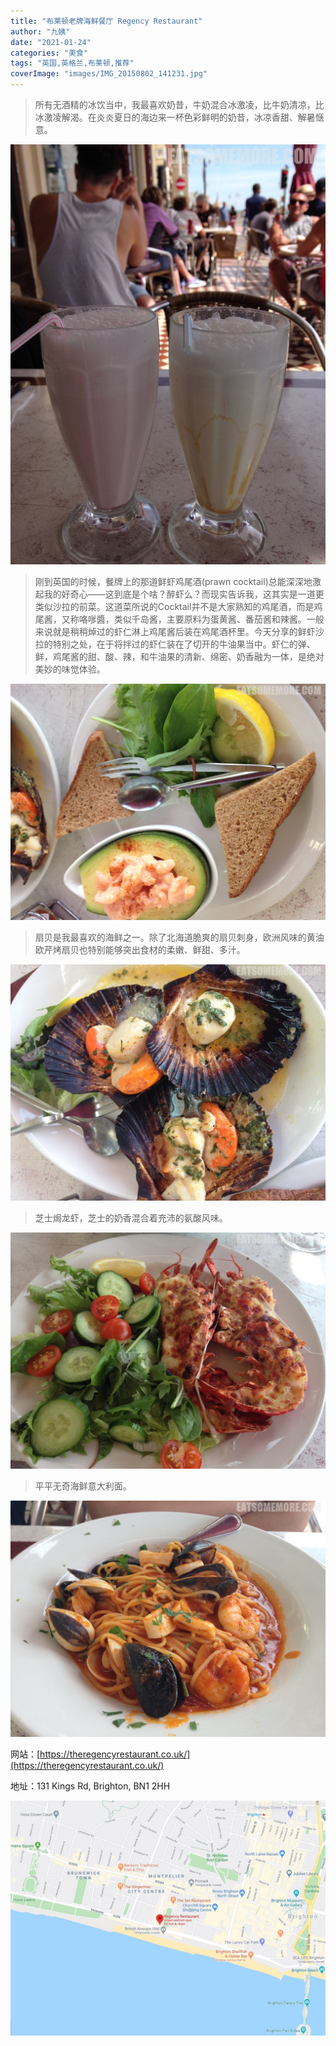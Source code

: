 ```yaml
---
title: "布莱顿老牌海鲜餐厅 Regency Restaurant"
author: "九姨"
date: "2021-01-24"
categories: "美食"
tags: "英国,英格兰,布莱顿,推荐"
coverImage: "images/IMG_20150802_141231.jpg"
---
```


>所有无酒精的冰饮当中，我最喜欢奶昔，牛奶混合冰激凌，比牛奶清凉，比冰激凌解渴。在炎炎夏日的海边来一杯色彩鲜明的奶昔，冰凉香甜、解暑惬意。

![Regency](images/IMG_20150802_141231.jpg)

>刚到英国的时候，餐牌上的那道鲜虾鸡尾酒(prawn cocktail)总能深深地激起我的好奇心——这到底是个啥？醉虾么？而现实告诉我，这其实是一道更类似沙拉的前菜。这道菜所说的Cocktail并不是大家熟知的鸡尾酒，而是鸡尾酱，又称咯嗲醬，类似千岛酱，主要原料为蛋黄酱、番茄酱和辣酱。一般来说就是稍稍焯过的虾仁淋上鸡尾酱后装在鸡尾酒杯里。今天分享的鲜虾沙拉的特别之处，在于将拌过的虾仁装在了切开的牛油果当中。虾仁的弹、鲜，鸡尾酱的甜、酸、辣，和牛油果的清新、绵密、奶香融为一体，是绝对美妙的味觉体验。

![Regency](images/IMG_20150802_144026.jpg)

>扇贝是我最喜欢的海鲜之一。除了北海道脆爽的扇贝刺身，欧洲风味的黄油欧芹烤扇贝也特别能够突出食材的柔嫩、鲜甜、多汁。

![Regency](images/IMG_20150802_144031.jpg)

>芝士焗龙虾，芝士的奶香混合着充沛的氨酸风味。

![Regency](images/IMG_20150802_142653.jpg)

>平平无奇海鲜意大利面。

![Regency](images/IMG_20150802_142658.jpg)


网站：[https://theregencyrestaurant.co.uk/](https://theregencyrestaurant.co.uk/)

地址：131 Kings Rd, Brighton, BN1 2HH

![Regency](images/regency.jpg)